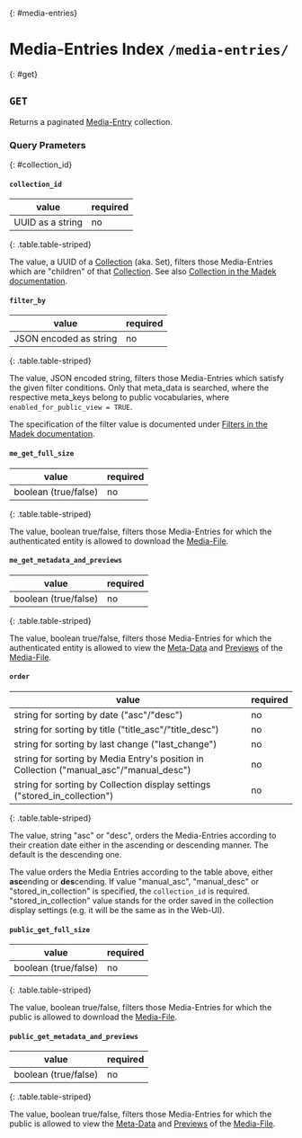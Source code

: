 {: #media-entries}
# Media-Entries Index `/media-entries/`

{: #get}
## `GET`

Returns a paginated [Media-Entry] collection.

  [Media-Entry]: /resources/media-entry.html

### Query Prameters

{: #collection_id}
#### `collection_id`

| value            | required   |
| ------------     | ---------- |
| UUID as a string | no         |
{: .table.table-striped}

The value, a UUID of a [Collection] (aka. Set), filters those Media-Entries
which are "children" of that [Collection]. See also [Collection in the Madek documentation].


#### `filter_by`

| value                   | required   |
| ------------            | ---------- |
| JSON encoded as string  | no         |
{: .table.table-striped}

The value, JSON encoded string, filters those Media-Entries which satisfy the given filter conditions. Only that meta_data is searched, where the respective meta_keys belong to public vocabularies, where `enabled_for_public_view = TRUE`.

The specification of the filter value is documented under [Filters in the Madek documentation].


  [Filters in the Madek documentation]: https://madek.readthedocs.org/en/latest/architecture/resource_filters/

#### `me_get_full_size`

| value                   | required   |
| ------------            | ---------- |
| boolean (true/false)    | no         |
{: .table.table-striped}

The value, boolean true/false, filters those Media-Entries for which the authenticated entity is allowed to download the [Media-File].

#### `me_get_metadata_and_previews`

| value                   | required   |
| ------------            | ---------- |
| boolean (true/false)    | no         |
{: .table.table-striped}

The value, boolean true/false, filters those Media-Entries for which the authenticated entity is allowed to view the [Meta-Data] and [Previews] of the [Media-File].

  [Media-File]: media-file.html
  [Meta-Data]: meta-data.html
  [Previews]: previews.html

#### `order`

| value                                                                                    | required   |
| ------------                                                                             | ---------- |
| string for sorting by date ("asc"/"desc")                                                | no         |
| string for sorting by title ("title_asc"/"title_desc")                                   | no         |
| string for sorting by last change ("last_change")                                        | no         |
| string for sorting by Media Entry's position in Collection ("manual_asc"/"manual_desc")  | no         |
| string for sorting by Collection display settings ("stored_in_collection")               | no         |
{: .table.table-striped}

The value, string "asc" or "desc", orders the Media-Entries according to their creation date either in the ascending or descending manner. The default is the descending one.

The value orders the Media Entries according to the table above, either **asc**ending or **des**cending.
If value "manual_asc", "manual_desc" or "stored_in_collection" is specified, the `collection_id` is required.
"stored_in_collection" value stands for the order saved in the collection display settings (e.g. it will be the same as in the Web-UI).


#### `public_get_full_size`

| value                   | required   |
| ------------            | ---------- |
| boolean (true/false)    | no         |
{: .table.table-striped}

The value, boolean true/false, filters those Media-Entries for which the public is allowed to download the [Media-File].

#### `public_get_metadata_and_previews`

| value                   | required   |
| ------------            | ---------- |
| boolean (true/false)    | no         |
{: .table.table-striped}

The value, boolean true/false, filters those Media-Entries for which the public is allowed to view the [Meta-Data] and [Previews] of the [Media-File].

  [Collection]: collection.html
  [Collection in the Madek documentation]: https://madek.readthedocs.org/en/latest/architecture/entities/#collection
